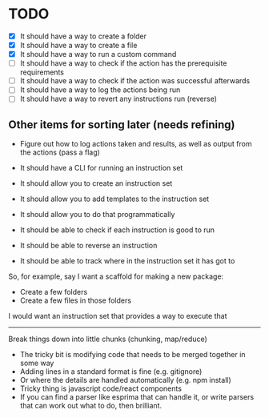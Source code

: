 # TODO

- [x] It should have a way to create a folder
- [x] It should have a way to create a file
- [x] It should have a way to run a custom command
- [ ] It should have a way to check if the action has the prerequisite requirements
- [ ] It should have a way to check if the action was successful afterwards
- [ ] It should have a way to log the actions being run
- [ ] It should have a way to revert any instructions run (reverse)

## Other items for sorting later (needs refining)

- Figure out how to log actions taken and results, as well as output from the actions (pass a flag)

- It should have a CLI for running an instruction set
- It should allow you to create an instruction set
- It should allow you to add templates to the instruction set
- It should allow you to do that programmatically
- It should be able to check if each instruction is good to run
- It should be able to reverse an instruction
- It should be able to track where in the instruction set it has got to

So, for example, say I want a scaffold for making a new package:

- Create a few folders
- Create a few files in those folders

I would want an instruction set that provides a way to execute that

---

Break things down into little chunks (chunking, map/reduce)

- The tricky bit is modifying code that needs to be merged together in some way
- Adding lines in a standard format is fine (e.g. gitignore)
- Or where the details are handled automatically (e.g. npm install)
- Tricky thing is javascript code/react components
- If you can find a parser like esprima that can handle it, or write parsers that can work out what to do, then brilliant.
